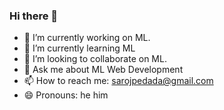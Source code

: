 ### Hi there 👋

<!--
**Saroj-Pedada/Saroj-Pedada** is a ✨ _special_ ✨ repository because its `README.md` (this file) appears on your GitHub profile.

Here are some ideas to get you started:
-->
- 🔭 I’m currently working on ML.
- 🌱 I’m currently learning ML
- 👯 I’m looking to collaborate on ML.
- 💬 Ask me about ML Web Development
- 📫 How to reach me: sarojpedada@gmail.com
- 😄 Pronouns: he him